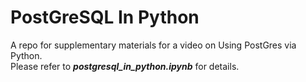 # PostGreSQL In Python
A repo for supplementary materials for a video on Using PostGres via Python.<br>
Please refer to <b><i>postgresql_in_python.ipynb</i></b> for details.
